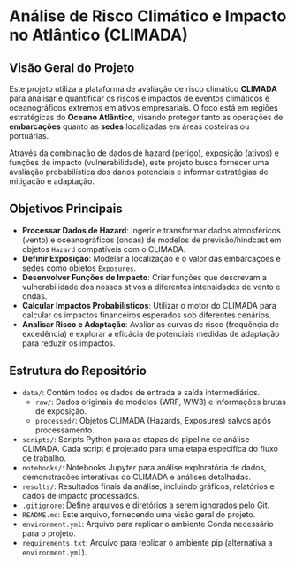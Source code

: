 # Análise de Risco Climático e Impacto no Atlântico (CLIMADA)

## Visão Geral do Projeto

Este projeto utiliza a plataforma de avaliação de risco climático **CLIMADA** para analisar e quantificar os riscos e impactos de eventos climáticos e oceanográficos extremos em ativos empresariais. O foco está em regiões estratégicas do **Oceano Atlântico**, visando proteger tanto as operações de **embarcações** quanto as **sedes** localizadas em áreas costeiras ou portuárias.

Através da combinação de dados de hazard (perigo), exposição (ativos) e funções de impacto (vulnerabilidade), este projeto busca fornecer uma avaliação probabilística dos danos potenciais e informar estratégias de mitigação e adaptação.

## Objetivos Principais

* **Processar Dados de Hazard**: Ingerir e transformar dados atmosféricos (vento) e oceanográficos (ondas) de modelos de previsão/hindcast em objetos `Hazard` compatíveis com o CLIMADA.
* **Definir Exposição**: Modelar a localização e o valor das embarcações e sedes como objetos `Exposures`.
* **Desenvolver Funções de Impacto**: Criar funções que descrevam a vulnerabilidade dos nossos ativos a diferentes intensidades de vento e ondas.
* **Calcular Impactos Probabilísticos**: Utilizar o motor do CLIMADA para calcular os impactos financeiros esperados sob diferentes cenários.
* **Analisar Risco e Adaptação**: Avaliar as curvas de risco (frequência de excedência) e explorar a eficácia de potenciais medidas de adaptação para reduzir os impactos.

## Estrutura do Repositório

* `data/`: Contém todos os dados de entrada e saída intermediários.
    * `raw/`: Dados originais de modelos (WRF, WW3) e informações brutas de exposição.
    * `processed/`: Objetos CLIMADA (Hazards, Exposures) salvos após processamento.
* `scripts/`: Scripts Python para as etapas do pipeline de análise CLIMADA. Cada script é projetado para uma etapa específica do fluxo de trabalho.
* `notebooks/`: Notebooks Jupyter para análise exploratória de dados, demonstrações interativas do CLIMADA e análises detalhadas.
* `results/`: Resultados finais da análise, incluindo gráficos, relatórios e dados de impacto processados.
* `.gitignore`: Define arquivos e diretórios a serem ignorados pelo Git.
* `README.md`: Este arquivo, fornecendo uma visão geral do projeto.
* `environment.yml`: Arquivo para replicar o ambiente Conda necessário para o projeto.
* `requirements.txt`: Arquivo para replicar o ambiente pip (alternativa a `environment.yml`).
